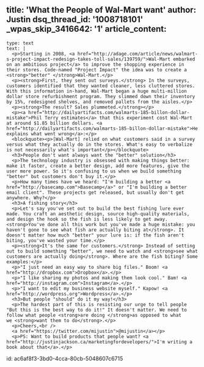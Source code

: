 title: 'What the People of Wal-Mart want'
author: Justin
dsq_thread_id: '1008718101'
_wpas_skip_3416642: '1'
article_content:
  -
    type: text
    text: |
      <p>Starting in 2008, <a href="http://adage.com/article/news/walmart-s-project-impact-redesign-takes-toll-sales/139759/">Wal-Mart embarked on an ambitious project</a> to improve the shopping experience in their stores. Code-named "Project Impact" the idea was to create a <strong>"better" </strong>Wal-Mart.</p>
      <p><strong>First, they sent out surveys.</strong> In the surveys, customers identified that they wanted cleaner, less cluttered stores. With this information in-hand, Wal-Mart began a huge multi-million dollar store refurbishment program. They slimmed down their inventory by 15%, redesigned shelves, and removed pallets from the aisles.</p>
      <p><strong>The result? Sales plummeted.</strong></p>
      <p><a href="http://dailyartifacts.com/walmarts-185-billon-dollar-mistake">Phil Terry estimates</a> that this experiment cost Wal-Mart at around $1.85 billion dollars. <a href="http://dailyartifacts.com/walmarts-185-billon-dollar-mistake">He explains what went wrong</a>:</p>
      <blockquote><p>[Wal-Mart] relied on what customers said in a survey versus what they actually do in the stores. What's easy to verbalize is not necessarily what's important</p></blockquote>
      <h3>People don't want always want the "better" solution</h3>
      <p>The technology industry is obsessed with making things better: make it faster, create a better design, add more features, give the user more power. So it's confusing to us when we build something "better" but customers don't buy it.</p>
      <p>How many times have we heard: "I'm building a better <a href="http://basecamp.com">Basecamp</a>" or "I'm building a better email client". These projects get released, but usually don't get anywhere. Why?</p>
      <h3>A fishing story</h3>
      <p>Let's say you've set out to build the best fishing lure ever made. You craft an aesthetic design, source high-quality materials, and design the hook so the fish is less likely to get away. <strong>You've done all this work but you've made a huge mistake: you haven't gone to see what fish are actually biting at</strong>. It doesn't matter how much "better" your lure is: if the fish aren't biting, you've wasted your time.</p>
      <p><strong>It's the same for customers.</strong> Instead of setting out to build something "better", we need to watch and <strong>see what customers are actually doing</strong>. Where are the fish biting? Some examples:</p>
      <p>"I just need an easy way to share big files." Boom! <a href="http://dropbox.com">Dropbox</a>.</p>
      <p>"I like sharing my photos and making them look cool." Bam! <a href="http://instagram.com">Instagram</a>.</p>
      <p>"I want to edit my business website myself." Kapow! <a href="http://wordpress.org">Wordpress</a>.</p>
      <h3>But people "should" do it my way!</h3>
      <p>The hardest part of this is resisting our urge to tell people "But this is the best way to do it!" It doesn't matter. We need to follow what people <strong>are doing </strong>as opposed to what we <strong>want them to do</strong>.</p>
      <p>Cheers,<br />
      <a href="https://twitter.com/mijustin">@mijustin</a></p>
      <p>PS: Want to build products that people want? <a href="http://justinjackson.ca/marketingfordevelopers/">I'm writing a book about that</a>.</p>
      
id: ac6af8f3-3bd0-4cca-80cb-5048607c6715
